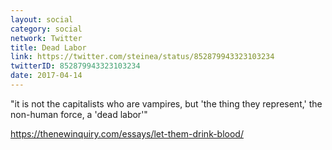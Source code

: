 ```yaml
---
layout: social
category: social
network: Twitter
title: Dead Labor
link: https://twitter.com/steinea/status/852879943323103234
twitterID: 852879943323103234
date: 2017-04-14
---
```


"it is not the capitalists who are vampires, but 'the thing they represent,' the non-human force, a 'dead labor'"

<https://thenewinquiry.com/essays/let-them-drink-blood/>
